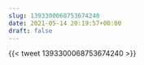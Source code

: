 ```yaml
---
slug: 1393300068753674240
date: 2021-05-14 20:19:57+00:00
draft: false
---
```


{{< tweet 1393300068753674240 >}}
